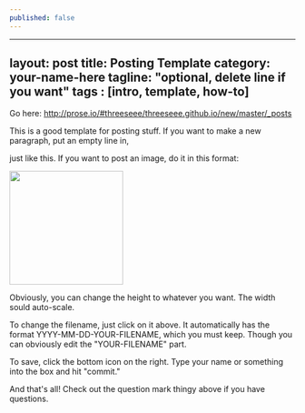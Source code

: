 ```yaml
---
published: false
---
```


---
layout: post
title: Posting Template
category: your-name-here
tagline: "optional, delete line if you want"
tags : [intro, template, how-to]
---

Go here: http://prose.io/#threeseee/threeseee.github.io/new/master/_posts

This is a good template for posting stuff. If you want to make a new paragraph, put an empty line in, 

just like this. If you want to post an image, do it in this format:

<img src="IMG-URL" height="200px">

Obviously, you can change the height to whatever you want. The width sould auto-scale.

To change the filename, just click on it above. It automatically has the format YYYY-MM-DD-YOUR-FILENAME, which you must keep. Though you can obviously edit the "YOUR-FILENAME" part. 

To save, click the bottom icon on the right. Type your name or something into the box and hit "commit."

And that's all! Check out the question mark thingy above if you have questions. 